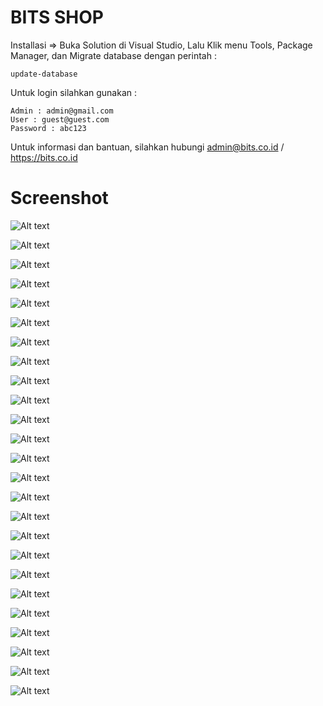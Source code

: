 BITS SHOP
=========

Installasi => Buka Solution di Visual Studio, Lalu Klik menu Tools, Package Manager, dan Migrate database dengan perintah :

    update-database
    
Untuk login silahkan gunakan :

    Admin : admin@gmail.com
    User : guest@guest.com
    Password : abc123
    
Untuk informasi dan bantuan, silahkan hubungi admin@bits.co.id / https://bits.co.id

Screenshot
==========

![Alt text](https://raw.githubusercontent.com/BITS-CO-ID/bits-shop/master/screenshot/1.png)

![Alt text](https://raw.githubusercontent.com/BITS-CO-ID/bits-shop/master/screenshot/2.png)

![Alt text](https://raw.githubusercontent.com/BITS-CO-ID/bits-shop/master/screenshot/3.png)

![Alt text](https://raw.githubusercontent.com/BITS-CO-ID/bits-shop/master/screenshot/4.png)

![Alt text](https://raw.githubusercontent.com/BITS-CO-ID/bits-shop/master/screenshot/5.png)

![Alt text](https://raw.githubusercontent.com/BITS-CO-ID/bits-shop/master/screenshot/6.png)

![Alt text](https://raw.githubusercontent.com/BITS-CO-ID/bits-shop/master/screenshot/7.png)

![Alt text](https://raw.githubusercontent.com/BITS-CO-ID/bits-shop/master/screenshot/8.png)

![Alt text](https://raw.githubusercontent.com/BITS-CO-ID/bits-shop/master/screenshot/9.png)

![Alt text](https://raw.githubusercontent.com/BITS-CO-ID/bits-shop/master/screenshot/10.png)

![Alt text](https://raw.githubusercontent.com/BITS-CO-ID/bits-shop/master/screenshot/11.png)

![Alt text](https://raw.githubusercontent.com/BITS-CO-ID/bits-shop/master/screenshot/12.png)

![Alt text](https://raw.githubusercontent.com/BITS-CO-ID/bits-shop/master/screenshot/13.png)

![Alt text](https://raw.githubusercontent.com/BITS-CO-ID/bits-shop/master/screenshot/14.png)

![Alt text](https://raw.githubusercontent.com/BITS-CO-ID/bits-shop/master/screenshot/15.png)

![Alt text](https://raw.githubusercontent.com/BITS-CO-ID/bits-shop/master/screenshot/16.png)

![Alt text](https://raw.githubusercontent.com/BITS-CO-ID/bits-shop/master/screenshot/17.png)

![Alt text](https://raw.githubusercontent.com/BITS-CO-ID/bits-shop/master/screenshot/18.png)

![Alt text](https://raw.githubusercontent.com/BITS-CO-ID/bits-shop/master/screenshot/19.png)

![Alt text](https://raw.githubusercontent.com/BITS-CO-ID/bits-shop/master/screenshot/20.png)

![Alt text](https://raw.githubusercontent.com/BITS-CO-ID/bits-shop/master/screenshot/21.png)

![Alt text](https://raw.githubusercontent.com/BITS-CO-ID/bits-shop/master/screenshot/22.png)

![Alt text](https://raw.githubusercontent.com/BITS-CO-ID/bits-shop/master/screenshot/23.png)

![Alt text](https://raw.githubusercontent.com/BITS-CO-ID/bits-shop/master/screenshot/24.png)

![Alt text](https://raw.githubusercontent.com/BITS-CO-ID/bits-shop/master/screenshot/25.png)
